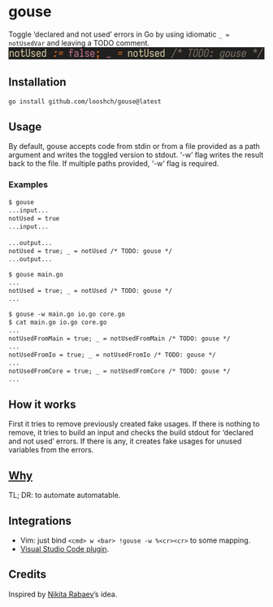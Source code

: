 # gouse
Toggle ‘declared and not used’ errors in Go by using idiomatic `_ = notUsedVar`
and leaving a TODO comment. ![a demo](demo.gif)

## Installation
```
go install github.com/looshch/gouse@latest
```

## Usage
By default, gouse accepts code from stdin or from a file provided as a path
argument and writes the toggled version to stdout. ‘-w’ flag writes the result
back to the file. If multiple paths provided, ‘-w’ flag is required.


### Examples
```
$ gouse
...input...
notUsed = true
...input...

...output...
notUsed = true; _ = notUsed /* TODO: gouse */
...output...
```
```
$ gouse main.go
...
notUsed = true; _ = notUsed /* TODO: gouse */
...
```
```
$ gouse -w main.go io.go core.go
$ cat main.go io.go core.go
...
notUsedFromMain = true; _ = notUsedFromMain /* TODO: gouse */
...
notUsedFromIo = true; _ = notUsedFromIo /* TODO: gouse */
...
notUsedFromCore = true; _ = notUsedFromCore /* TODO: gouse */
...
```

## How it works
First it tries to remove previously created fake usages. If there is nothing to
remove, it tries to build an input and checks the build stdout for ‘declared
and not used’ errors. If there is any, it creates fake usages for unused
variables from the errors.

## [Why](https://loosh.ch/blog/gouse)
TL; DR: to automate automatable.

## Integrations
* Vim: just bind `<cmd> w <bar> !gouse -w %<cr><cr>` to some mapping.
* [Visual Studio Code plugin](https://github.com/looshch/gouse-vsc).

## Credits
Inspired by [Nikita Rabaev](https://github.com/nikrabaev)’s idea.
